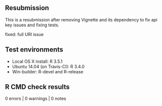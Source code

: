 ## Resubmission

This is a resubmission after removing Vignette and its dependency to fix api key issues and fixing tests.

fixed: full URI issue

## Test environments

* Local OS X install: R 3.5.1
* Ubuntu 14.04 (on Travis-CI): R 3.4.0
* Win-builder: R-devel and R-release

## R CMD check results

0 errors | 0 warnings | 0 notes
